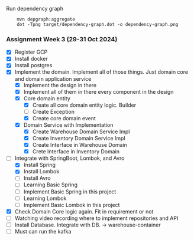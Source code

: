 Run dependency graph
```commandline
    mvn depgraph:aggregate  
    dot -Tpng target/dependency-graph.dot -o dependency-graph.png
```

### Assignment Week 3 (29-31 Oct 2024)
- [x] Register GCP
- [x] Install docker 
- [x] Install postgres
- [x] Implement the domain. Implement all of those things. Just domain core and domain application service
    - [x] Implement the design in there
    - [x] Implement all of them in there every component in the design
    - [x] Core domain entity
      - [x] Create all core domain entity logic. Builder
      - [ ] Create Exception
      - [x] Create core domain event 
    - [x] Domain Service with Implementation
      - [x] Create Warehouse Domain Service Impl
      - [x] Create Inventory Domain Service Impl
      - [x] Create Interface in Warehouse Domain
      - [x] Crete Interface in Inventory Domain
- [ ] Integrate with SpringBoot, Lombok, and Avro
  - [x] Install Spring
  - [x] Install Lombok
  - [ ] Install Avro
  - [ ] Learning Basic Spring
  - [ ] Implement Basic Spring in this project
  - [ ] Learning Lombok
  - [ ] Implement Basic Lombok in this project
- [x] Check Domain Core logic again. Fit in requirement or not
- [ ] Watching video recording where to implement repositories and API
- [ ] Install Database. Integrate with DB. -> warehouse-container
- [ ] Must can run the kafka
